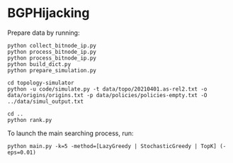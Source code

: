 # BGPHijacking

Prepare data by running:
```
python collect_bitnode_ip.py
python process_bitnode_ip.py
python process_bitnode_ip.py
python build_dict.py
python prepare_simulation.py

cd topology-simulator
python -u code/simulate.py -t data/topo/20210401.as-rel2.txt -o data/origins/origins.txt -p data/policies/policies-empty.txt -O ../data/simul_output.txt

cd ..
python rank.py
```

To launch the main searching process, run:
```
python main.py -k=5 -method=[LazyGreedy | StochasticGreedy | TopK] (-eps=0.01)
```